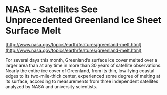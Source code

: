 <!--
id: 27967969806
link: http://tumblr.atmos.org/post/27967969806/nasa-satellites-see-unprecedented-greenland-ice-sheet
slug: nasa-satellites-see-unprecedented-greenland-ice-sheet
date: Tue Jul 24 2012 23:36:39 GMT-0700 (PDT)
publish: 2012-07-024
tags: 
title: NASA - Satellites See Unprecedented Greenland Ice Sheet Surface Melt
-->


NASA - Satellites See Unprecedented Greenland Ice Sheet Surface Melt
====================================================================

[http://www.nasa.gov/topics/earth/features/greenland-melt.html](http://www.nasa.gov/topics/earth/features/greenland-melt.html)

For several days this month, Greenland’s surface ice cover melted over a
larger area than at any time in more than 30 years of satellite
observations. Nearly the entire ice cover of Greenland, from its thin,
low-lying coastal edges to its two-mile-thick center, experienced some
degree of melting at its surface, according to measurements from three
independent satellites analyzed by NASA and university scientists.

